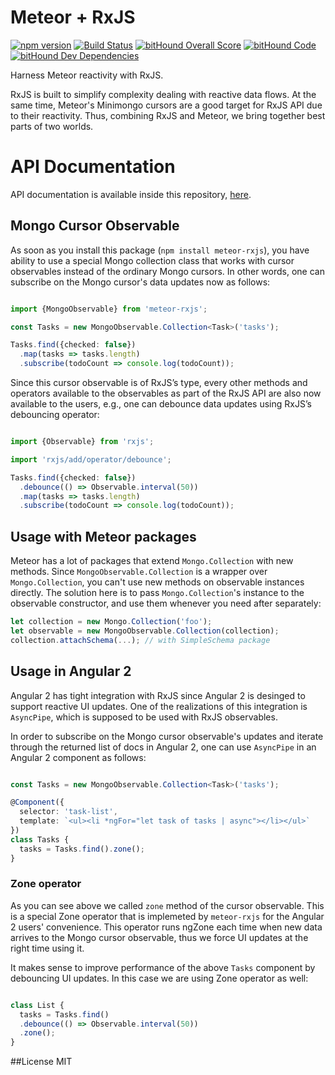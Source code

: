 # Meteor + RxJS

[![npm version](https://badge.fury.io/js/meteor-rxjs.svg)](https://badge.fury.io/js/meteor-rxjs) [![Build Status](https://travis-ci.org/Urigo/meteor-rxjs.svg?branch=master)](https://travis-ci.org/Urigo/meteor-rxjs) [![bitHound Overall Score](https://www.bithound.io/github/Urigo/meteor-rxjs/badges/score.svg)](https://www.bithound.io/github/Urigo/meteor-rxjs) [![bitHound Code](https://www.bithound.io/github/Urigo/meteor-rxjs/badges/code.svg)](https://www.bithound.io/github/Urigo/meteor-rxjs) [![bitHound Dev Dependencies](https://www.bithound.io/github/Urigo/meteor-rxjs/badges/devDependencies.svg)](https://www.bithound.io/github/Urigo/meteor-rxjs/master/dependencies/npm) 

Harness Meteor reactivity with RxJS.

RxJS is built to simplify complexity dealing with reactive data flows. At the same time, Meteor's Minimongo cursors are a good target for RxJS API due to their reactivity. Thus, combining RxJS and Meteor, we bring together best parts of two worlds.

# API Documentation

API documentation is available inside this repository, [here](https://github.com/Urigo/meteor-rxjs/tree/master/docs).

## Mongo Cursor Observable
As soon as you install this package (`npm install meteor-rxjs`), you have ability to use a special Mongo collection class that works
with cursor observables instead of the ordinary Mongo cursors. In other words, one can subscribe on the Mongo cursor's data updates now as follows:

```ts

import {MongoObservable} from 'meteor-rxjs';

const Tasks = new MongoObservable.Collection<Task>('tasks');

Tasks.find({checked: false})
  .map(tasks => tasks.length)
  .subscribe(todoCount => console.log(todoCount));

```

Since this cursor observable is of RxJS’s type, every other methods and operators available to the observables as part of the RxJS API are also now available to the users, e.g., one can debounce data updates using RxJS’s debouncing operator:

```ts

import {Observable} from 'rxjs';

import 'rxjs/add/operator/debounce';

Tasks.find({checked: false})
  .debounce(() => Observable.interval(50))
  .map(tasks => tasks.length)
  .subscribe(todoCount => console.log(todoCount));

```

## Usage with Meteor packages

Meteor has a lot of packages that extend `Mongo.Collection` with new methods. Since `MongoObservable.Collection` is a wrapper over `Mongo.Collection`, you can't use new methods on observable instances directly. The solution here is to pass `Mongo.Collection`'s instance to the observable constructor, and use them whenever you need after separately:
```ts
let collection = new Mongo.Collection('foo');
let observable = new MongoObservable.Collection(collection);
collection.attachSchema(...); // with SimpleSchema package
```

## Usage in Angular 2

Angular 2 has tight integration with RxJS since Angular 2 is desinged to support reactive UI updates.
One of the realizations of this integration is `AsyncPipe`, which is supposed to be used with RxJS observables.

In order to subscribe on the Mongo cursor observable's updates and iterate through the returned list of docs in Angular 2, one can use `AsyncPipe` in an Angular 2 component as follows:

```ts

const Tasks = new MongoObservable.Collection<Task>('tasks');

@Component({
  selector: 'task-list',
  template: `<ul><li *ngFor="let task of tasks | async"></li></ul>`
})
class Tasks {
  tasks = Tasks.find().zone();
}

````

### Zone operator

As you can see above we called `zone` method of the cursor observable. This is a special
Zone operator that is implemeted by `meteor-rxjs` for the Angular 2 users' convenience.
This operator runs ngZone each time when new data arrives to the Mongo cursor observable,
thus we force UI updates at the right time using it.

It makes sense to improve performance of the above `Tasks` component by debouncing UI updates.
In this case we are using Zone operator as well:

```ts

class List {
  tasks = Tasks.find()
  .debounce(() => Observable.interval(50))
  .zone();
}

```

##License
MIT
